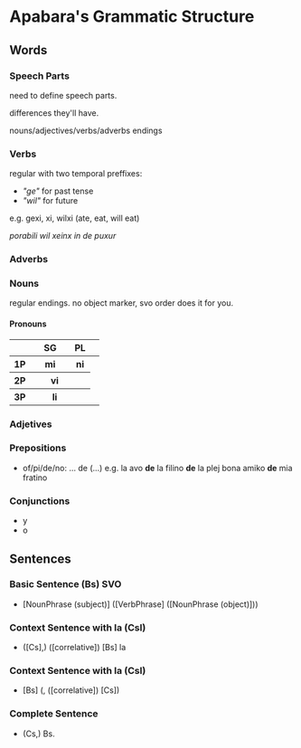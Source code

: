 # Apabara's Grammatic Structure

## Words

### Speech Parts

need to define speech parts.

differences they'll have. 

nouns/adjectives/verbs/adverbs endings

### Verbs

regular with two temporal preffixes:

* *"ge"* for past tense
* *"wil"* for future

e.g. gexi, xi, wilxi (ate, eat, will eat)

*porabili wil xeinx in de puxur*

### Adverbs

### Nouns

regular endings. no object marker, svo order does it for you.

#### Pronouns

<table style="text-align:center">
  <tr>
    <th><th>
    <th>SG<th>
    <th>PL<th>
  </tr>
  <tr>
    <th>1P<th>
    <th>mi<th>
    <th>ni<th>
  </tr>
  <tr>
    <th>2P<th>
    <th colspan="2">vi<th>
  </tr>
  <tr>
    <th>3P<th>
    <th colspan="2">li<th>
  </tr>
</table>

### Adjetives

### Prepositions

* of/pi/de/no: ... de (...)
e.g. la avo **de** la filino **de** la plej bona amiko **de** mia fratino

### Conjunctions

* y
* o

## Sentences

### Basic Sentence (Bs) SVO

* \[NounPhrase (subject)\] (\[VerbPhrase\] (\[NounPhrase (object)\]))

### Context Sentence with la (Csl)

* (\[Cs\],) (\[correlative\]) \[Bs\] la

### Context Sentence with la (Csl)

* \[Bs\] (, (\[correlative\]) \[Cs\])

### Complete Sentence

* (Cs,) Bs.